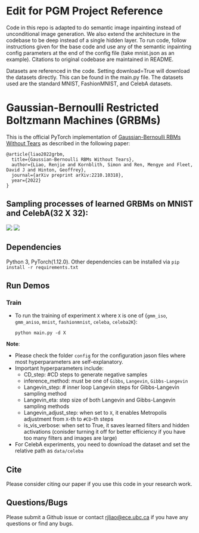 # Edit for PGM Project Reference
Code in this repo is adapted to do semantic image inpainting instead of unconditional image generation. We also extend the architecture in the codebase to be deep instead of a single hidden layer. 
To run code, follow instructions given for the base code and use any of the semantic inpainting config parameters at the end of the config file (take mnist.json as an example). Citations to original codebase are maintained in README. 

Datasets are referenced in the code. Setting download=True will download the datasets directly. This can be found in the main.py file. The datasets used are the standard MNIST, FashionMNIST, and CelebA datasets.

# Gaussian-Bernoulli Restricted Boltzmann Machines (GRBMs)
This is the official PyTorch implementation of [Gaussian-Bernoulli RBMs Without Tears](https://arxiv.org/abs/2210.10318) as described in the following paper:

```
@article{liao2022grbm,
  title={Gaussian-Bernoulli RBMs Without Tears}, 
  author={Liao, Renjie and Kornblith, Simon and Ren, Mengye and Fleet, David J and Hinton, Geoffrey}, 
  journal={arXiv preprint arXiv:2210.10318},
  year={2022}
}
```

## Sampling processes of learned GRBMs on MNIST and CelebA(32 X 32):
![](vis/MNIST.gif)
![](vis/CelebA.gif)

## Dependencies
Python 3, PyTorch(1.12.0). Other dependencies can be installed via ```pip install -r requirements.txt```


## Run Demos

### Train
* To run the training of experiment ```X``` where ```X``` is one of {```gmm_iso```, ```gmm_aniso```, ```mnist```, ```fashionmnist```, ```celeba```, ```celeba2K```}:

  ```python main.py -d X```

**Note**:

* Please check the folder ```config``` for the configuration jason files where most hyperparameters are self-explanatory.
* Important hyperparameters include:
    * CD_step: #CD steps to generate negative samples
    * inference_method: must be one of ```Gibbs```, ```Langevin```, ```Gibbs-Langevin```
    * Langevin_step: # inner loop Langevin steps for Gibbs-Langevin sampling method
    * Langevin_eta: step size of both Langevin and Gibbs-Langevin sampling methods
    * Langevin_adjust_step: when set to ```X```, it enables Metropolis adjustment from ```X```-th to ```#CD```-th steps 
    * is_vis_verbose: when set to True, it saves learned filters and hidden activations (conisder turning it off for better efficiency if you have too many filters and images are large)    
* For CelebA experiments, you need to download the dataset and set the relative path as ```data/celeba```

## Cite
Please consider citing our paper if you use this code in your research work.

## Questions/Bugs
Please submit a Github issue or contact rjliao@ece.ubc.ca if you have any questions or find any bugs.
